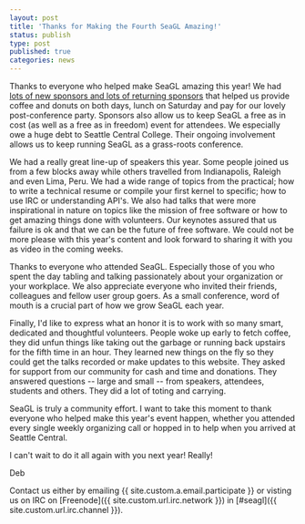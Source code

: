 ```yaml
---
layout: post
title: 'Thanks for Making the Fourth SeaGL Amazing!'
status: publish
type: post
published: true
categories: news
---
```


Thanks to everyone who helped make SeaGL amazing this year! We had [lots of new sponsors and lots of returning sponsors](http://seagl.org/sponsors/2016.html) that helped us provide coffee and donuts on both days, lunch on Saturday and pay for our lovely post-conference party. Sponsors also allow us to keep SeaGL a free as in cost (as well as a free as in freedom) event for attendees. We especially owe a huge debt to Seattle Central College. Their ongoing involvement allows us to keep running SeaGL as a grass-roots conference. 

We had a really great line-up of speakers this year. Some people joined us from a few blocks away while others travelled from Indianapolis, Raleigh and even Lima, Peru.  We had a wide range of topics from the practical; how to write a technical resume or compile your first kernel to specific; how to use IRC or understanding API's. We also had talks that were more inspirational in nature on topics like the mission of free software or how to get amazing things done with volunteers. Our keynotes assured that us failure is ok and that we can be the future of free software. We could not be more please with this year's content and look forward to sharing it with you as video in the coming weeks.

Thanks to everyone who attended SeaGL. Especially those of you who spent the day tabling and talking passionately about your organization or your workplace. We also appreciate everyone who invited their friends, colleagues and fellow user group goers. As a small conference, word of mouth is a crucial part of how we grow SeaGL each year.

Finally, I'd like to express what an honor it is to work with so many smart, dedicated and thoughtful volunteers. People woke up early to fetch coffee, they did unfun things like taking out the garbage or running back upstairs for the fifth time in an hour. They learned new things on the fly so they could get the talks recorded or make updates to this website. They asked for support from our community for cash and time and donations. They answered questions -- large and small -- from speakers, attendees, students and others. They did a lot of toting and carrying. 

SeaGL is truly a community effort. I want to take this moment to thank everyone who helped make this year's event happen, whether you attended every single weekly organizing call or hopped in to help when you arrived at Seattle Central. 

I can't wait to do it all again with you next year! Really!

Deb

Contact us either by
emailing {{ site.custom.a.email.participate }}
or visting us on IRC on
[Freenode]({{ site.custom.url.irc.network }}) in
[#seagl]({{ site.custom.url.irc.channel }}). 


